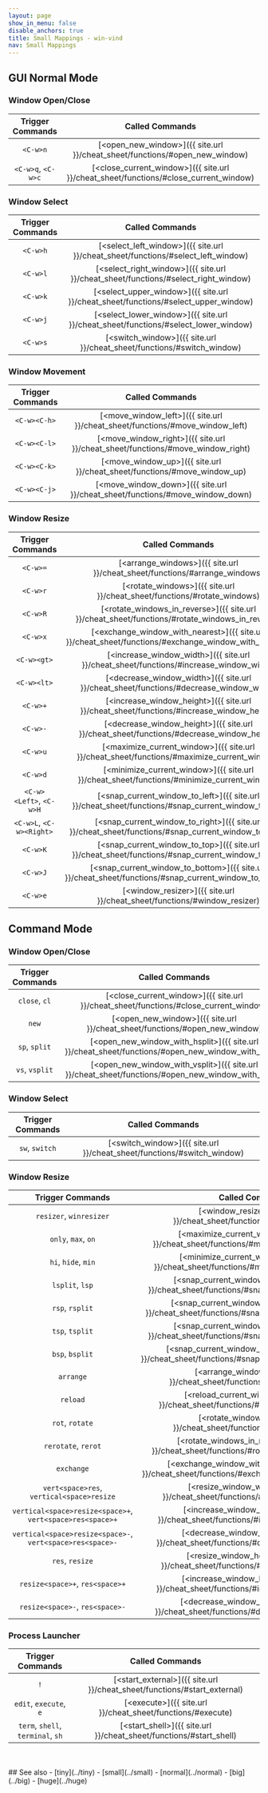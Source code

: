 ```yaml
---
layout: page
show_in_menu: false
disable_anchors: true
title: Small Mappings - win-vind
nav: Small Mappings
---
```


## GUI Normal Mode

### Window Open/Close

|**Trigger Commands**|**Called Commands**|
|:---:|:---:|
|`<C-w>n`|[\<open_new_window\>]({{ site.url }}/cheat_sheet/functions/#open_new_window)|
|`<C-w>q`, `<C-w>c`|[\<close_current_window\>]({{ site.url }}/cheat_sheet/functions/#close_current_window)|

### Window Select

|**Trigger Commands**|**Called Commands**|
|:---:|:---:|
|`<C-w>h`|[\<select_left_window\>]({{ site.url }}/cheat_sheet/functions/#select_left_window)|
|`<C-w>l`|[\<select_right_window\>]({{ site.url }}/cheat_sheet/functions/#select_right_window)|
|`<C-w>k`|[\<select_upper_window\>]({{ site.url }}/cheat_sheet/functions/#select_upper_window)|
|`<C-w>j`|[\<select_lower_window\>]({{ site.url }}/cheat_sheet/functions/#select_lower_window)|
|`<C-w>s`|[\<switch_window\>]({{ site.url }}/cheat_sheet/functions/#switch_window)|

### Window Movement

|**Trigger Commands**|**Called Commands**|
|:---:|:---:|
|`<C-w><C-h>`|[\<move_window_left\>]({{ site.url }}/cheat_sheet/functions/#move_window_left)|
|`<C-w><C-l>`|[\<move_window_right\>]({{ site.url }}/cheat_sheet/functions/#move_window_right)|
|`<C-w><C-k>`|[\<move_window_up\>]({{ site.url }}/cheat_sheet/functions/#move_window_up)|
|`<C-w><C-j>`|[\<move_window_down\>]({{ site.url }}/cheat_sheet/functions/#move_window_down)|

### Window Resize

|**Trigger Commands**|**Called Commands**|
|:---:|:---:|
|`<C-w>=`|[\<arrange_windows\>]({{ site.url }}/cheat_sheet/functions/#arrange_windows)|
|`<C-w>r`|[\<rotate_windows\>]({{ site.url }}/cheat_sheet/functions/#rotate_windows)|
|`<C-w>R`|[\<rotate_windows_in_reverse\>]({{ site.url }}/cheat_sheet/functions/#rotate_windows_in_reverse)|
|`<C-w>x`|[\<exchange_window_with_nearest\>]({{ site.url }}/cheat_sheet/functions/#exchange_window_with_nearest)|
|`<C-w><gt>`|[\<increase_window_width\>]({{ site.url }}/cheat_sheet/functions/#increase_window_width)|
|`<C-w><lt>`|[\<decrease_window_width\>]({{ site.url }}/cheat_sheet/functions/#decrease_window_width)|
|`<C-w>+`|[\<increase_window_height\>]({{ site.url }}/cheat_sheet/functions/#increase_window_height)|
|`<C-w>-`|[\<decrease_window_height\>]({{ site.url }}/cheat_sheet/functions/#decrease_window_height)|
|`<C-w>u`|[\<maximize_current_window\>]({{ site.url }}/cheat_sheet/functions/#maximize_current_window)|
|`<C-w>d`|[\<minimize_current_window\>]({{ site.url }}/cheat_sheet/functions/#minimize_current_window)|
|`<C-w><Left>`, `<C-w>H`|[\<snap_current_window_to_left\>]({{ site.url }}/cheat_sheet/functions/#snap_current_window_to_left)|
|`<C-w>L`, `<C-w><Right>`|[\<snap_current_window_to_right\>]({{ site.url }}/cheat_sheet/functions/#snap_current_window_to_right)|
|`<C-w>K`|[\<snap_current_window_to_top\>]({{ site.url }}/cheat_sheet/functions/#snap_current_window_to_top)|
|`<C-w>J`|[\<snap_current_window_to_bottom\>]({{ site.url }}/cheat_sheet/functions/#snap_current_window_to_bottom)|
|`<C-w>e`|[\<window_resizer\>]({{ site.url }}/cheat_sheet/functions/#window_resizer)|

## Command Mode

### Window Open/Close

|**Trigger Commands**|**Called Commands**|
|:---:|:---:|
|`close`, `cl`|[\<close_current_window\>]({{ site.url }}/cheat_sheet/functions/#close_current_window)|
|`new`|[\<open_new_window\>]({{ site.url }}/cheat_sheet/functions/#open_new_window)|
|`sp`, `split`|[\<open_new_window_with_hsplit\>]({{ site.url }}/cheat_sheet/functions/#open_new_window_with_hsplit)|
|`vs`, `vsplit`|[\<open_new_window_with_vsplit\>]({{ site.url }}/cheat_sheet/functions/#open_new_window_with_vsplit)|

### Window Select

|**Trigger Commands**|**Called Commands**|
|:---:|:---:|
|`sw`, `switch`|[\<switch_window\>]({{ site.url }}/cheat_sheet/functions/#switch_window)|

### Window Resize

|**Trigger Commands**|**Called Commands**|
|:---:|:---:|
|`resizer`, `winresizer`|[\<window_resizer\>]({{ site.url }}/cheat_sheet/functions/#window_resizer)|
|`only`, `max`, `on`|[\<maximize_current_window\>]({{ site.url }}/cheat_sheet/functions/#maximize_current_window)|
|`hi`, `hide`, `min`|[\<minimize_current_window\>]({{ site.url }}/cheat_sheet/functions/#minimize_current_window)|
|`lsplit`, `lsp`|[\<snap_current_window_to_left\>]({{ site.url }}/cheat_sheet/functions/#snap_current_window_to_left)|
|`rsp`, `rsplit`|[\<snap_current_window_to_right\>]({{ site.url }}/cheat_sheet/functions/#snap_current_window_to_right)|
|`tsp`, `tsplit`|[\<snap_current_window_to_top\>]({{ site.url }}/cheat_sheet/functions/#snap_current_window_to_top)|
|`bsp`, `bsplit`|[\<snap_current_window_to_bottom\>]({{ site.url }}/cheat_sheet/functions/#snap_current_window_to_bottom)|
|`arrange`|[\<arrange_windows\>]({{ site.url }}/cheat_sheet/functions/#arrange_windows)|
|`reload`|[\<reload_current_window\>]({{ site.url }}/cheat_sheet/functions/#reload_current_window)|
|`rot`, `rotate`|[\<rotate_windows\>]({{ site.url }}/cheat_sheet/functions/#rotate_windows)|
|`rerotate`, `rerot`|[\<rotate_windows_in_reverse\>]({{ site.url }}/cheat_sheet/functions/#rotate_windows_in_reverse)|
|`exchange`|[\<exchange_window_with_nearest\>]({{ site.url }}/cheat_sheet/functions/#exchange_window_with_nearest)|
|`vert<space>res`, `vertical<space>resize`|[\<resize_window_width\>]({{ site.url }}/cheat_sheet/functions/#resize_window_width)|
|`vertical<space>resize<space>+`, `vert<space>res<space>+`|[\<increase_window_width\>]({{ site.url }}/cheat_sheet/functions/#increase_window_width)|
|`vertical<space>resize<space>-`, `vert<space>res<space>-`|[\<decrease_window_width\>]({{ site.url }}/cheat_sheet/functions/#decrease_window_width)|
|`res`, `resize`|[\<resize_window_height\>]({{ site.url }}/cheat_sheet/functions/#resize_window_height)|
|`resize<space>+`, `res<space>+`|[\<increase_window_height\>]({{ site.url }}/cheat_sheet/functions/#increase_window_height)|
|`resize<space>-`, `res<space>-`|[\<decrease_window_height\>]({{ site.url }}/cheat_sheet/functions/#decrease_window_height)|

### Process Launcher

|**Trigger Commands**|**Called Commands**|
|:---:|:---:|
|`!`|[\<start_external\>]({{ site.url }}/cheat_sheet/functions/#start_external)|
|`edit`, `execute`, `e`|[\<execute\>]({{ site.url }}/cheat_sheet/functions/#execute)|
|`term`, `shell`, `terminal`, `sh`|[\<start_shell\>]({{ site.url }}/cheat_sheet/functions/#start_shell)|

<br>
<br>
## See also
- [tiny](../tiny)
- [small](../small)
- [normal](../normal)
- [big](../big)
- [huge](../huge)
<br>
